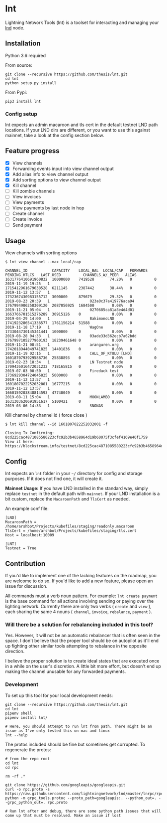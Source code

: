 # lnt

Lightning Network Tools (lnt) is a toolset for interacting and managing your [lnd](https://github.com/lightningnetwork/lnd) node.

## Installation

Python 3.6 required

From source:

```
git clone --recursive https://github.com/thesis/lnt.git
cd lnt
python setup.py install
```

From Pypi: 

```
pip3 install lnt
```

### Config setup

lnt expects an admin macaroon and tls cert in the default testnet LND path locations. If your LND dirs are different, or you want to use this against mainnet, take a look at the config section below. 

## Feature progress

- [x] View channels
- [x] Forwarding events input into view channel output
- [x] Add alias info to view channel output
- [x] Add sorting options to view channel output
- [x] Kill channel
- [ ] Kill zombie channels
- [ ] View invoices
- [ ] View payments
- [ ] View payments by last node in hop
- [ ] Create channel
- [ ] Create invoice
- [ ] Send payment

## Usage

View channels with sorting options

```
$ lnt view channel --max local/cap  

CHANNEL_ID           CAPACITY    LOCAL_BAL  LOCAL/CAP   FORWARDS   PENDING_HTLCS   LAST_USED          CHANNELS_W/_PEER   ALIAS
1631776410691960832  10000000    7419528       74.20%   0          0               2019-11-19 19:25   1                  
1715412961679638528  6211145     2387442       38.44%   0          0               2019-11-12 13:57   1                  
1732367430983155712  3000000     879679        29.32%   0          0               2019-08-23 20:39   1                  023a0c37a419776aca94
1767994906258309120  2087056925  1684500        0.08%   0          0               2019-11-21 05:04   1                  0270685ca81a8e4d4d01
1663766701515276289  30915126    0              0.00%   0          0               2019-04-29 14:00   1                  BakimonoLND
1741923286541336577  1761156214  51588          0.00%   0          0               2019-11-18 17:19   1                  WagOne
1733044730145341441  1000000     0              0.00%   0          0               2019-08-28 04:33   1                  03ade33d362ecb7a62bdd
1767997105277960193  18239461648 0              0.00%   0          0               2019-11-21 08:51   1                  aranguren.org
1742018944049741825  14401836    0              0.00%   0          0               2019-11-19 02:15   1                  CALL_OF_KTULU [LND]
1601870793929588736  25838893    0              0.00%   0          0               2019-02-23 18:34   1                  LN Testnet node
1709436016472031232  718165815   0              0.00%   0          0               2019-07-03 00:50   1                  Fireduck test
1736929304724045825  5000000     0              0.00%   0          0               2019-11-12 13:57   1                  
1601807022252032001  16777215    0              0.00%   0          0               2019-11-12 13:57   1                  
1660159203848814593  47740049    0              0.00%   0          0               2019-08-11 15:04   1                  MOONLAMBO
1631303620691951617  5100421     0              0.00%   0          0               2019-03-06 14:33   1                  SNONAS  
```

Kill channel by channel id ( force close )

```
$ lnt kill channel --id 1601807022252032001 -f

Closing Tx Confirming: 8cd225cac4871085580223cfc92b3b4658964d19b60075f3cfef4169e46f1759
View it here: https://blockstream.info/testnet/8cd225cac4871085580223cfc92b3b4658964d19b60075f3cfef4169e46f1759
```

## Config

lnt expects an `lnt` folder in your `~/` directory for config and storage purposes. If it does not find one, it will create it.

**Mainnet Usage:** If you have LND installed in the standard way, simply replace `testnet` in the default path with `mainnet`. If your LND installation is a bit custom, replace the `MacaroonPath` and `TlsCert` as needed.

An example conf file:
```
[LND]
MacaroonPath = /home/arshbot/Projects/kubefiles/staging/readonly.macaroon
TlsCert = /home/arshbot/Projects/kubefiles/staging/tls.cert
Host = localhost:10009

[LNT]
Testnet = True
```


## Contribution

If you'd like to implement one of the lacking features on the roadmap, you are welcome to do so. If you'd like to add a new feature, please open an issue for discussion. 

All commands must a verb noun pattern. For example: `lnt create payment` is the base command for all actions involving sending or paying over the lighting network. Currently there are only two verbs ( `create` and `view` ), each sharing the same 4 nouns ( `channel`, `invoice`, `rebalance`, `payment` ).

### Will there be a solution for rebalancing included in this tool?

Yes. However, it will not be an automatic rebalancer that is often seen in the space. I don't believe that the proper tool should be on autopilot as it'll end up fighting other similar tools attempting to rebalance in the opposite direction.

I believe the proper solution is to create ideal states that are executed once in a while on the user's discretion. A little bit more effort, but doesn't end up making the channel unusable for any forwarded payments. 

### Development

To set up this tool for your local development needs:

```
git clone --recursive https://github.com/thesis/lnt.git
cd lnt
pipenv shell
pipenv install lnt/

# Here, you should attempt to run lnt from path. There might be an issue as I've only tested this on mac and linux
lnt --help
```

The protos included should be fine but sometimes get corrupted. To regenerate the protos:
```
# from the repo root
cd lnt
cd rpc

rm -rf .*

git clone https://github.com/googleapis/googleapis.git
curl -o rpc.proto -s https://raw.githubusercontent.com/lightningnetwork/lnd/master/lnrpc/rpc.proto
python -m grpc_tools.protoc --proto_path=googleapis:. --python_out=. --grpc_python_out=. rpc.proto

# Run lnt after and debug, there are some python path issues that will come up that must be resolved. Make an issue if lost
```

